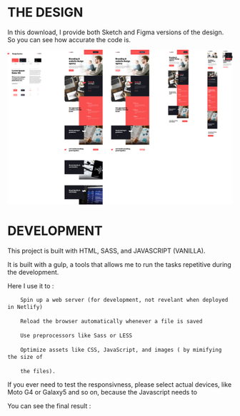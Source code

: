 # THE DESIGN

In this download, I provide both Sketch and Figma versions of the design. So you can see how accurate the code is.

![](preview.png)

# DEVELOPMENT

This project is built with HTML, SASS, and JAVASCRIPT (VANILLA).

It is built with a gulp, a tools that allows me to run the tasks repetitive during the development.

Here I use it to :

        Spin up a web server (for development, not revelant when deployed in Netlify)

        Reload the browser automatically whenever a file is saved

        Use preprocessors like Sass or LESS

        Optimize assets like CSS, JavaScript, and images ( by mimifying the size of

        the files).

If you ever need to test the responsivness, please select actual devices, like Moto G4 or Galaxy5 and so on, because the Javascript needs to

You can see the final result :
